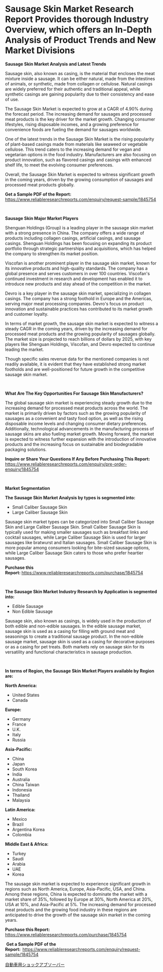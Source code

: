 <p><h1>Sausage Skin Market Research Report Provides thorough Industry Overview, which offers an In-Depth Analysis of Product Trends and New Market Divisions</h1></p><p><strong>Sausage Skin Market Analysis and Latest Trends</strong></p>
<p><p>Sausage skin, also known as casing, is the material that encloses the meat mixture inside a sausage. It can be either natural, made from the intestines of animals, or synthetic, made from collagen or cellulose. Natural casings are widely preferred for their authentic and traditional appeal, while synthetic casings are gaining popularity due to their consistency and ease of use.</p><p>The Sausage Skin Market is expected to grow at a CAGR of 4.90% during the forecast period. The increasing demand for sausages and processed meat products is the key driver for the market growth. Changing consumer lifestyles, rising disposable incomes, and a growing preference for convenience foods are fueling the demand for sausages worldwide.</p><p>One of the latest trends in the Sausage Skin Market is the rising popularity of plant-based casings made from materials like seaweed or vegetable cellulose. This trend caters to the increasing demand for vegan and vegetarian options in the food industry. Manufacturers are also focusing on product innovation, such as flavored casings and casings with enhanced shelf life, to meet the evolving consumer preferences.</p><p>Overall, the Sausage Skin Market is expected to witness significant growth in the coming years, driven by the growing consumption of sausages and processed meat products globally.</p></p>
<p><strong>Get a Sample PDF of the Report:&nbsp;</strong> <a href="https://www.reliableresearchreports.com/enquiry/request-sample/1845754">https://www.reliableresearchreports.com/enquiry/request-sample/1845754</a></p>
<p>&nbsp;</p>
<p><strong>Sausage Skin Major Market Players</strong></p>
<p><p>Shenguan Holdings (Group) is a leading player in the sausage skin market with a strong presence in China. The company offers a wide range of products including collagen casings, artificial casings, and sausage casings. Shenguan Holdings has been focusing on expanding its product portfolio through strategic partnerships and acquisitions, which has helped the company to strengthen its market position.</p><p>Viscofan is another prominent player in the sausage skin market, known for its innovative products and high-quality standards. The company has a global presence and serves customers in over 100 countries. Viscofan's continued investment in research and development has enabled it to introduce new products and stay ahead of the competition in the market.</p><p>Devro is a key player in the sausage skin market, specializing in collagen casings. The company has a strong foothold in Europe and the Americas, serving major meat processing companies. Devro's focus on product innovation and sustainable practices has contributed to its market growth and customer loyalty.</p><p>In terms of market growth, the sausage skin market is expected to witness a steady CAGR in the coming years, driven by the increasing demand for processed meat products and the growing popularity of sausages globally. The market size is projected to reach billions of dollars by 2025, with key players like Shenguan Holdings, Viscofan, and Devro expected to continue leading the market.</p><p>Though specific sales revenue data for the mentioned companies is not readily available, it is evident that they have established strong market footholds and are well-positioned for future growth in the competitive sausage skin market.</p></p>
<p>&nbsp;</p>
<p><strong>What Are The Key Opportunities For Sausage Skin Manufacturers?</strong></p>
<p><p>The global sausage skin market is experiencing steady growth due to the increasing demand for processed meat products across the world. The market is primarily driven by factors such as the growing popularity of sausages as a convenient and tasty food option, as well as the rising disposable income levels and changing consumer dietary preferences. Additionally, technological advancements in the manufacturing process of sausage skins are also fueling market growth. Moving forward, the market is expected to witness further expansion with the introduction of innovative products and the increasing focus on sustainable and biodegradable packaging solutions.</p></p>
<p><strong>Inquire or Share Your Questions If Any Before Purchasing This Report:</strong> <a href="https://www.reliableresearchreports.com/enquiry/pre-order-enquiry/1845754">https://www.reliableresearchreports.com/enquiry/pre-order-enquiry/1845754</a></p>
<p>&nbsp;</p>
<p><strong>Market Segmentation</strong></p>
<p><strong>The Sausage Skin Market Analysis by types is segmented into:</strong></p>
<p><ul><li>Small Caliber Sausage Skin</li><li>Large Caliber Sausage Skin</li></ul></p>
<p><p>Sausage skin market types can be categorized into Small Caliber Sausage Skin and Large Caliber Sausage Skin. Small Caliber Sausage Skin is typically used for making smaller sausages such as breakfast links and cocktail sausages, while Large Caliber Sausage Skin is used for larger sausages like bratwurst and Italian sausages. Small Caliber Sausage Skin is more popular among consumers looking for bite-sized sausage options, while Large Caliber Sausage Skin caters to those who prefer heartier sausages.</p></p>
<p><strong>Purchase this Report:&nbsp;</strong><a href="https://www.reliableresearchreports.com/purchase/1845754">https://www.reliableresearchreports.com/purchase/1845754</a></p>
<p>&nbsp;</p>
<p><strong>The Sausage Skin Market Industry Research by Application is segmented into:</strong></p>
<p><ul><li>Edible Sausage</li><li>Non Edible Sausage</li></ul></p>
<p><p>Sausage skin, also known as casings, is widely used in the production of both edible and non-edible sausages. In the edible sausage market, sausage skin is used as a casing for filling with ground meat and seasonings to create a traditional sausage product. In the non-edible sausage market, sausage skin is used as a casing for decorative purposes or as a casing for pet treats. Both markets rely on sausage skin for its versatility and functional characteristics in sausage production.</p></p>
<p>&nbsp;</p>
<p><strong>In terms of Region, the Sausage Skin Market Players available by Region are:</strong></p>
<p>
    <p> <strong> North America: </strong>
        <ul>
            <li>United States</li>
            <li>Canada</li>
        </ul>
        </p> 
    <p> <strong> Europe: </strong>
        <ul>
            <li>Germany</li>
            <li>France</li>
            <li>U.K.</li>
            <li>Italy</li>
            <li>Russia</li>
        </ul>
        </p> 
    <p> <strong> Asia-Pacific: </strong>
        <ul>
            <li>China</li>
            <li>Japan</li>
            <li>South Korea</li>
            <li>India</li>
            <li>Australia</li>
            <li>China Taiwan</li>
            <li>Indonesia</li>
            <li>Thailand</li>
            <li>Malaysia</li>
        </ul>
        </p> 
    <p> <strong> Latin America: </strong>
        <ul>
            <li>Mexico</li>
            <li>Brazil</li>
            <li>Argentina Korea</li>
            <li>Colombia</li>
        </ul>
        </p> 
    <p> <strong> Middle East & Africa: </strong>
        <ul>
            <li>Turkey</li>
            <li>Saudi</li>
            <li>Arabia</li>
            <li>UAE</li>
            <li>Korea</li>
        </ul>
    </p>
    </p>
<p><p>The sausage skin market is expected to experience significant growth in regions such as North America, Europe, Asia-Pacific, USA, and China. Among these regions, China is expected to dominate the market with a market share of 35%, followed by Europe at 30%, North America at 20%, USA at 10%, and Asia-Pacific at 5%. The increasing demand for processed meat products and the growing food industry in these regions are anticipated to drive the growth of the sausage skin market in the coming years.</p></p>
<p><strong>Purchase this Report: </strong><a href="https://www.reliableresearchreports.com/purchase/1845754">https://www.reliableresearchreports.com/purchase/1845754</a></p>
<p>&nbsp;<strong>Get a Sample PDF of the Report:&nbsp;&nbsp;</strong><a href="https://www.reliableresearchreports.com/enquiry/request-sample/1845754">https://www.reliableresearchreports.com/enquiry/request-sample/1845754</a></p>
<p><strong></strong></p>
<p><p><a href="https://github.com/Sophiaard2003/Market-Research-Report-List-1/blob/main/473880517407.md">自動車用ショックアブソーバー</a></p></p>